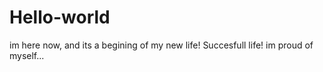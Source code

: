 # Hello-world
im here now, and its a begining of my new life! Succesfull life! im proud of myself...
